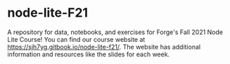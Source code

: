 # node-lite-F21
A repository for data, notebooks, and exercises for Forge's Fall 2021 Node Lite Course! You can find our course website at https://sjh7yg.gitbook.io/node-lite-f21/. The website has additional information and resources like the slides for each week.
